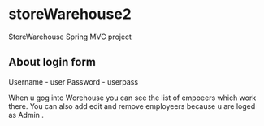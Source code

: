 # storeWarehouse2
StoreWarehouse
Spring MVC project

<h2>About login form </h2>

Username - user
Password - userpass

When u gog into Worehouse you can see the list of empoeers which work there.
You can also add edit and remove employeers because u are loged as Admin . 
